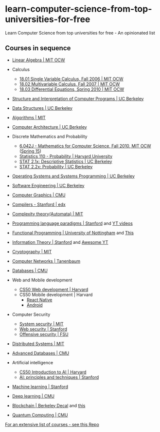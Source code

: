 # learn-computer-science-from-top-universities-for-free
Learn Computer Science from top universities for free - An opinionated list


## Courses in sequence

- [Linear Algebra | MIT OCW](https://www.youtube.com/watch?v=7UJ4CFRGd-U&list=PLE7DDD91010BC51F8)

- Calculus

  - [18.01 Single Variable Calculus, Fall 2006 | MIT OCW](https://ocw.mit.edu/courses/mathematics/18-01-single-variable-calculus-fall-2006/)
  - [18.02 Multivariable Calculus, Fall 2007 | MIT OCW](https://ocw.mit.edu/courses/mathematics/18-02-multivariable-calculus-fall-2007/)
  - [18.03 Differential Equations, Spring 2010 | MIT OCW](https://ocw.mit.edu/courses/mathematics/18-03-differential-equations-spring-2010/)

- [Structure and Interpretation of Computer Programs | UC Berkeley](https://cs61a.org/)

- [Data Structures | UC Berkeley](https://sp21.datastructur.es/)

- [Algorithms | MIT](https://www.youtube.com/watch?v=ZA-tUyM_y7s&list=PLUl4u3cNGP63EdVPNLG3ToM6LaEUuStEY)

- [Computer Architecture | UC Berkeley](https://cs61c.org/fa21/)

- Discrete Mathematics and Probability
  
  - [6.042J - Mathematics for Computer Science, Fall 2010, MIT OCW](https://ocw.mit.edu/courses/electrical-engineering-and-computer-science/6-042j-mathematics-for-computer-science-fall-2010/video-lectures/) ([Spring 15](https://ocw.mit.edu/courses/electrical-engineering-and-computer-science/6-042j-mathematics-for-computer-science-spring-2015/index.htm))
  - [Statistics 110 - Probability | Harvard University](https://www.youtube.com/playlist?list=PL2SOU6wwxB0uwwH80KTQ6ht66KWxbzTIo)
  - [STAT 2.1x: Descriptive Statistics | UC Berkeley](https://www.youtube.com/playlist?list=PL_Ig1a5kxu56TfFnGlRlH2YpOBWGiYsQD)
  - [STAT 2.2x: Probability | UC Berkeley](https://www.youtube.com/playlist?list=PL_Ig1a5kxu57qPZnHm-ie-D7vs9g7U-Cl)

- [Operating Systems and Systems Programming | UC Berkeley](https://cs162.org/)

- [Software Engineering | UC Berkeley](https://www.youtube.com/watch?v=LroOlQCln3o&list=PLkFD6_40KJIxCKgzL0uysjsAtfY3JawLS&index=1)

- [Computer Graphics | CMU](https://www.youtube.com/playlist?list=PL9_jI1bdZmz2emSh0UQ5iOdT2xRHFHL7E)

- [Compilers - Stanford | edx](https://www.edx.org/course/compilers)

- [Complexity theory(Automata) | MIT](https://ocw.mit.edu/courses/mathematics/18-404j-theory-of-computation-fall-2020/video-lectures/)

- [Programming language paradigms | Stanford](https://see.stanford.edu/Course/CS107) and [YT videos](https://www.youtube.com/watch?v=Ps8jOj7diA0&list=PL9D558D49CA734A02)

- [Functional Programming | University of Nottingham](https://www.youtube.com/watch?v=TdpBqhlgqGI&list=PLF1Z-APd9zK7usPMx3LGMZEHrECUGodd3) and [ This](https://www.youtube.com/watch?v=2u0T7z6O9jM&list=PLF1Z-APd9zK5uFc8FKr_di9bfsYv8-lbc)

- [Information Theory | Stanford](https://www.youtube.com/watch?v=B7bYOSlv9bQ&list=PLv_7iO_xlL0Kz2nU05COpINjU8C0UPICA) and [Awesome YT](https://www.youtube.com/watch?v=69-YUSazuic&list=PLbg3ZX2pWlgKDVFNwn9B63UhYJVIerzHL)

- [Cryptography | MIT](https://www.youtube.com/playlist?list=PL6ogFv-ieghe8MOIcpD6UDtdK-UMHG8oH)

- [Computer Networks | Tanenbaum](https://media.pearsoncmg.com/ph/streaming/esm/tanenbaum5e_videonotes/tanenbaum_videoNotes.html)

- [Databases | CMU](https://www.youtube.com/watch?v=oeYBdghaIjc&list=PLSE8ODhjZXjbohkNBWQs_otTrBTrjyohi)

- Web and Mobile development
  - [CS50 Web development | Harvard](https://www.youtube.com/watch?v=Nn7EX3zkGUo&list=PLhQjrBD2T380xvFSUmToMMzERZ3qB5Ueu)
  - CS50 Mobile development | Harvard
    - [React Native](https://www.youtube.com/watch?v=_P7wHN_kOv4&list=PLhQjrBD2T382gdfveyad09Ierl_3Jh_wR)
    - [Android](https://www.youtube.com/watch?v=acqZaszVZH4&list=PLhQjrBD2T381qULidYDKP55-4u1piASC1)

- Computer Security
  - [System security | MIT](https://www.youtube.com/watch?v=x6QsaB2aSmU&list=PLvyhBjPyU05rrodFofj_jBEyxFLhKoyeJ)
  - [Web security | Stanford](https://www.youtube.com/watch?v=5JJrJGZ_LjM&list=PL1y1iaEtjSYiiSGVlL1cHsXN_kvJOOhu-)
  - [Offensive security | FSU](https://www.youtube.com/watch?v=4yNgP3CUOWo&list=PLcY9lFRK-q7sl5NRfSLIYKrqmRJy3oXjf)

- [Distributed Systems | MIT](https://www.youtube.com/playlist?list=PLrw6a1wE39_tb2fErI4-WkMbsvGQk9_UB)

- [Advanced Databases | CMU](https://www.youtube.com/watch?v=SdW5RKUboKc&list=PLSE8ODhjZXjasmrEd2_Yi1deeE360zv5O)

- Artificial intelligence
  - [CS50 Introduction to AI | Harvard](https://www.youtube.com/watch?v=LucW-p6zC5c&list=PLBw9d_OueVJS_084gYQexJ38LC2LEhpR4)
  - [AI: principles and techniques | Stanford](https://www.youtube.com/playlist?list=PLoROMvodv4rO1NB9TD4iUZ3qghGEGtqNX)

- [Machine learning | Stanford](https://www.youtube.com/playlist?list=PLLssT5z_DsK-h9vYZkQkYNWcItqhlRJLN)

- [Deep learning | CMU](https://www.youtube.com/channel/UC8hYZGEkI2dDO8scT8C5UQA/playlists)

- [Blockchain | Berkeley Decal](https://www.youtube.com/playlist?list=PLSONl1AVlZNU0QTGpbgEQXKHcmgYz-ddT) and [ this](https://www.youtube.com/playlist?list=PLSONl1AVlZNUzp71_H1kb87PvIh8kIZU9)

- [Quantum Computing | CMU](https://www.youtube.com/playlist?list=PLm3J0oaFux3YL5qLskC6xQ24JpMwOAeJz)


[For an extensive list of courses - see this Repo](https://github.com/Developer-Y/cs-video-courses)
